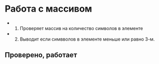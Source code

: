 # Работа с массивом #
*    1. Проверяет массив на количество символов в элементе 
*    2. Выводит если симвволов в элементе меньше или равно 3-м.

## Проверено, работает 